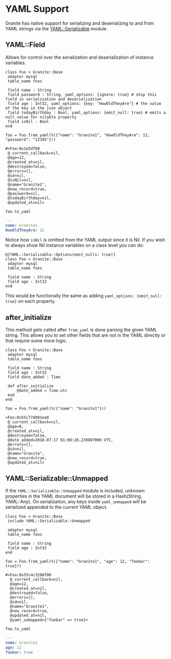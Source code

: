 # YAML Support

Granite has native support for serializing and deserializing to and from YAML strings via the [YAML::Serializable](https://crystal-lang.org/api/0.25.1/YAML/Serializable.html) module.

## YAML::Field

Allows for control over the serialization and deserialization of instance variables.  

   ```Crystal
class Foo < Granite::Base
    adapter mysql
    table_name foos

    field name : String
    field password : String, yaml_options: {ignore: true} # skip this field in serialization and deserialization
    field age : Int32, yaml_options: {key: "HowOldTheyAre"} # the value of the key in the json object 
    field todayBirthday : Bool, yaml_options: {emit_null: true} # emits a null value for nilable property
    field isNil : Bool
end
   ```

`foo = Foo.from_yaml(%({"name": "Granite1", "HowOldTheyAre": 12, "password": "12345"}))`

   ```Crystal
#<Foo:0x1e5df00
    @_current_callback=nil,
    @age=12,
    @created_at=nil,
    @destroyed=false,
    @errors=[],
    @id=nil,
    @isNil=nil,
    @name="Granite1",
    @new_record=true,
    @password=nil,
    @todayBirthday=nil,
    @updated_at=nil>
   ```

`foo.to_yaml`

   ```YAML
---
name: Granite1
HowOldTheyAre: 12
   ```

Notice how `isNil` is omitted from the YAML output since it is Nil.  If you wish to always show Nil instance variables on a class level you can do:

   ```Crystal
@[YAML::Serializable::Options(emit_nulls: true)]
class Foo < Granite::Base
    adapter mysql
    table_name foos

    field name : String
    field age : Int32
end
   ```

This would be functionally the same as adding `yaml_options: {emit_null: true}` on each property.

## after_initialize

This method gets called after `from_yaml` is done parsing the given YAML string. This allows you to set other fields that are not in the YAML directly or that require some more logic.

   ```Crystal
class Foo < Granite::Base
    adapter mysql
    table_name foos

    field name : String
    field age : Int32
    field date_added : Time

    def after_initialize
    	@date_added = Time.utc
    end
end
   ```

`foo = Foo.from_yaml(%({"name": "Granite1"}))`

   ```Crystal
<Foo:0x55c77d901ea0
    @_current_callback=nil,
    @age=0,
    @created_at=nil,
    @destroyed=false,
    @date_added=2018-07-17 01:08:28.239807000 UTC,
    @errors=[],
    @id=nil,
    @name="Granite",
    @new_record=true,
    @updated_at=nil>
   ```

## YAML::Serializable::Unmapped

If the `YAML::Serializable::Unmapped` module is included, unknown properties in the YAML document will be stored in a Hash(String, YAML::Any). On serialization, any keys inside `yaml_unmapped` will be serialized appended to the current YAML object.

   ```Crystal
class Foo < Granite::Base
    include YAML::Serializable::Unmapped

    adapter mysql
    table_name foos

    field name : String
    field age : Int32
end
   ```

`foo = Foo.from_yaml(%({"name": "Granite1", "age": 12, "foobar": true}))`

   ```Crystal
#<Foo:0x55c4c3208f00
     @_current_callback=nil,
     @age=12,
     @created_at=nil,
     @destroyed=false,
     @errors=[],
     @id=nil,
     @name="Granite1",
     @new_record=true,
     @updated_at=nil,
     @yaml_unmapped={"foobar" => true}>
   ```

`foo.to_yaml`

   ```YAML
---
name: Granite1
age: 12
foobar: true
   ```
